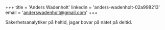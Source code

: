 +++ title = 'Anders Wadenholt' linkedin = 'anders-wadenholt-02a998213' email = 'anderswadenholt@gmail.com' +++

Säkerhetsanalytiker på heltid, jagar bovar på nätet på deltid.
